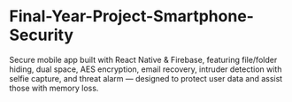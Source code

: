 # Final-Year-Project-Smartphone-Security
Secure mobile app built with React Native &amp; Firebase, featuring file/folder hiding, dual space, AES encryption, email recovery, intruder detection with selfie capture, and threat alarm — designed to protect user data and assist those with memory loss.
